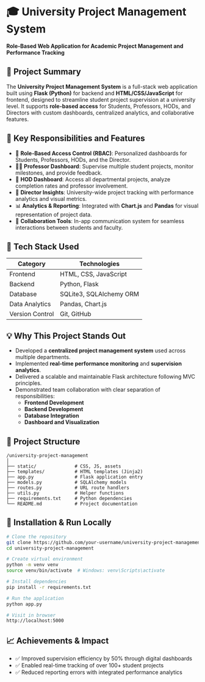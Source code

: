 # 🎓 University Project Management System

**Role-Based Web Application for Academic Project Management and Performance Tracking**

## 📌 Project Summary

The **University Project Management System** is a full-stack web application built using **Flask (Python)** for backend and **HTML/CSS/JavaScript** for frontend, designed to streamline student project supervision at a university level. It supports **role-based access** for Students, Professors, HODs, and Directors with custom dashboards, centralized analytics, and collaborative features.

## 🚀 Key Responsibilities and Features

- 🔐 **Role-Based Access Control (RBAC)**: Personalized dashboards for Students, Professors, HODs, and the Director.
- 🧑‍🏫 **Professor Dashboard**: Supervise multiple student projects, monitor milestones, and provide feedback.
- 🏢 **HOD Dashboard**: Access all departmental projects, analyze completion rates and professor involvement.
- 🧠 **Director Insights**: University-wide project tracking with performance analytics and visual metrics.
- 📊 **Analytics & Reporting**: Integrated with **Chart.js** and **Pandas** for visual representation of project data.
- 💬 **Collaboration Tools**: In-app communication system for seamless interactions between students and faculty.

## 🔧 Tech Stack Used

| Category       | Technologies                           |
|----------------|----------------------------------------|
| Frontend       | HTML, CSS, JavaScript                  |
| Backend        | Python, Flask                          |
| Database       | SQLite3, SQLAlchemy ORM                |
| Data Analytics | Pandas, Chart.js                       |
| Version Control| Git, GitHub                            |

## 💡 Why This Project Stands Out

- Developed a **centralized project management system** used across multiple departments.
- Implemented **real-time performance monitoring** and **supervision analytics**.
- Delivered a scalable and maintainable Flask architecture following MVC principles.
- Demonstrated team collaboration with clear separation of responsibilities:
  - **Frontend Development**
  - **Backend Development**
  - **Database Integration**
  - **Dashboard and Visualization**

## 📁 Project Structure

```
/university-project-management
│
├── static/              # CSS, JS, assets
├── templates/           # HTML templates (Jinja2)
├── app.py               # Flask application entry
├── models.py            # SQLAlchemy models
├── routes.py            # URL route handlers
├── utils.py             # Helper functions
├── requirements.txt     # Python dependencies
└── README.md            # Project documentation
```

## 🧪 Installation & Run Locally

```bash
# Clone the repository
git clone https://github.com/your-username/university-project-management.git
cd university-project-management

# Create virtual environment
python -m venv venv
source venv/bin/activate  # Windows: venv\Scripts\activate

# Install dependencies
pip install -r requirements.txt

# Run the application
python app.py

# Visit in browser
http://localhost:5000
```


## 📈 Achievements & Impact

- ✅ Improved supervision efficiency by 50% through digital dashboards
- ✅ Enabled real-time tracking of over 100+ student projects
- ✅ Reduced reporting errors with integrated performance analytics

